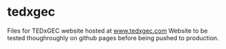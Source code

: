 # tedxgec
Files for TEDxGEC website  hosted at www.tedxgec.com
Website to be tested thoughroughly on github pages before being pushed to production.
